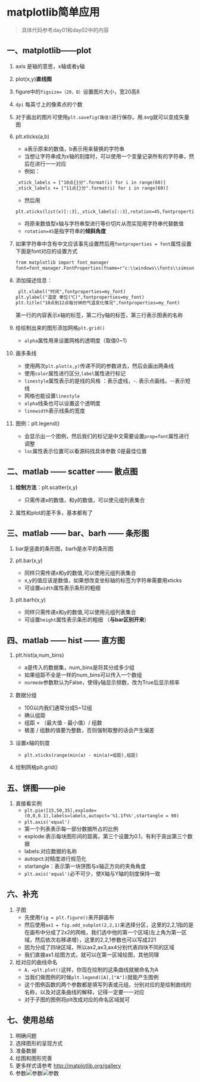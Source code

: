 # matplotlib简单应用

> 具体代码参考day01和day02中的内容

## 一、matplotlib——plot

1. axis 是轴的意思，x轴或者y轴
2. plot(x,y)**直线图**
3. figure中的`figsize=（20，8）`设置图片大小，宽20高8
4. `dpi` 每英寸上的像素点的个数
5. 对于画出的图片可使用`plt.savefig(路径)`进行保存。用.svg就可以变成矢量图
6. plt.xticks(a,b)
    * a表示原来的数值，b表示用来替换的字符串
    * 当想让字符串成为x轴的刻度时，可以使用一个变量记录所有的字符串，然后在进行一一对应
    * 例如：

    ```html
    _xtick_labels = ["10点{}分".format(i) for i in range(60)]
    _xtick_labels += ["11点{}分".format(i) for i in range(60)]
    ```

    * 然后用

    ```html
    plt.xticks(list(x)[::3],_xtick_labels[::3],rotation=45,fontproperties=my_font)
    ```

    * 将原来数值型x轴与字符串型进行等价切片从而实现用字符串代替数值
    * `rotation=45`是指字符串的**倾斜角度**
7. 如果字符串中含有中文应该事先设置然后用`fontproperties = font`属性设置  下面是font对应的设置方式  

    ```html
    from matplotlib import font_manager
    font=font_manager.FontProperties(fname=r"c:\\windows\\fonts\\simsun.ttc", size=16)
    ```

8. 添加描述信息：

    ```html
     plt.xlabel("时间",fontproperties=my_font)
    plt.ylabel("温度 单位(℃)",fontproperties=my_font)
    plt.title("10点到12点每分钟的气温变化情况",fontproperties=my_font)
    ```

     第一行的内容表示x轴的标签，第二行y轴的标签，第三行表示图表的名称

9. 给绘制出来的图形添加网格`plt.grid()`
    * `alpha`属性用来设置网格的透明度（取值0~1）

10. 画多条线
     * 使用两次`plt.plot(x,y)`传递不同的参数进去，然后会画出两条线
     * 使用`color`属性进行区分,`label`属性进行标记
     * `linestyle`属性表示的是线的风格 ：表示虚线，-. 表示点画线，--表示短线
     * 网格也能设置`linestyle`
     * `alpha`线条也可以设置这个透明度
     * `linewidth`表示线条的宽度
11. 图例：plt.legend()
     * 会显示出一个图例，然后我们的标记是中文需要设置`prop=font`属性进行调整
     * `loc`属性表示位置可以看源码找具体参数  0是最佳位置

## 二、matlab —— scatter —— 散点图

1. **绘制方法**：plt.scatter(x,y)
    * 只需传递x的数值，和y的数值，可以使元组列表集合

2. 属性和plot的差不多，基本都有了

## 三、matlab —— bar、barh —— 条形图

1. bar是竖直的条形图，barh是水平的条形图

2. plt.bar(x,y)
    * 同样只需传递x和y的数值,可以使用元组列表集合
    * x,y的值应该是数值，如果想改变坐标轴的标签为字符串需要用xticks
    * 可设置`width`属性表示条形的粗细
3. plt.barh(x,y)
    * 同样只需传递x和y的数值,可以使用元组列表集合
    * 可设置`height`属性表示条形的粗细   （**与bar区别开来**）

## 四、matlab —— hist —— 直方图

1. plt.hist(a,num_bins)
    * a是传入的数据集，num_bins是将其分成多少组
    * 如果组距不全是一样的num_bins可以传入一个数组
    * `normede`参数默认为False，使得y轴显示频数，改为True后显示频率

2. 数据分组
    * 100以内我们通常分成5~12组
    * 确认组距
    * 组距 = （最大值 - 最小值）/ 组数
    * 极差 / 组数的值要为整数，否则强制取整的话会产生偏差

3. 设置x轴的刻度
    * `plt.xticks(range(min(a) - min(a)+组距),组距)`

4. 绘制网格plt.grid()

## 五、饼图——pie

1. 直接看实例
    * `plt.pie([15,50,35],explode=(0,0,0.1),labels=labels,autopct='%1.1f%%',startangle = 90)`
    * `plt.axis('equal')`
    * 第一个列表表示每一部分数据所占的比例
    * explode:表示每块图形间的距离，第三个设置为0.1，有利于突出第三个数据
    * labels:对应数据的名称
    * autopct:对精度进行规范化
    * startangle：表示第一块饼图与x轴正方向的夹角角度
    * `plt.axis('equal')`必不可少，使X轴与Y轴的刻度保持一致

## 六、补充

1. 子图
    * 先使用`fig = plt.figure()`来开辟画布
    * 然后使用`ax1 = fig.add_subplot(2,2,1)`来选择分区，这里的2,2,1指的是在画布中分成了2x2的网格，我们选中他的第一个区域(左上角为第一区域，然后依次右移递增），这里的2,2,1参数也可以写成221
    * 因为分成了四块区域，所以ax2,ax3,ax4分别代表四块不同的区域
    * 我们直接ax1.绘图方式，就可以在第一区域绘图，其他同理
2. 给对应的曲线命名
    * `A，=plt.plot()`这样，你现在绘制的这条曲线就被命名为A
    * 当我们做图例的时候`plt.legend([A],["A"])`就能产生图例
    * 这个图例函数的两个参数都是填写列表或元组，分别对应的是绘制曲线的名称，以及对这条曲线的解释，记得一定要一一对应
    * 对于子图的图例将plt改成对应的命名区域就可

## 七、使用总结

1. 明确问题
2. 选择图形的呈现方式
3. 准备数据
4. 绘图和图形完善
5. 更多样式请参考 <a href="http://matplotlib.org/gallery">http://matplotlib.org/gallery</a>
6. 参数![参数](./picture/参数1.jpg)![参数](./picture/参数2.jpg)
